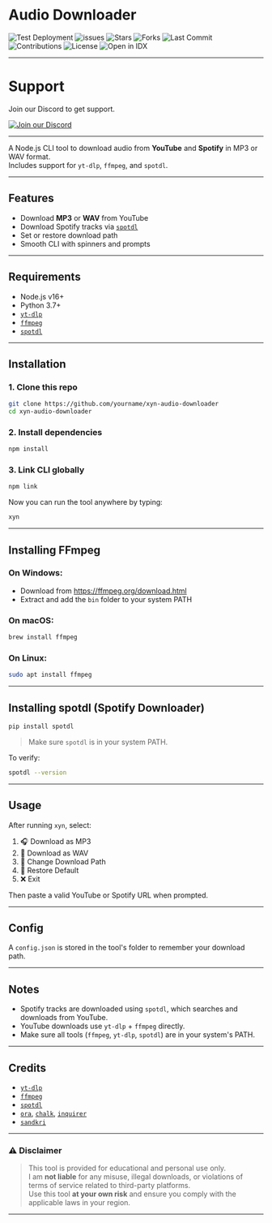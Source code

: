 # Audio Downloader 
![Test Deployment](https://img.shields.io/badge/deployment-passing-brightgreen)
![issues](https://img.shields.io/github/issues/sandkri/YT_CLI)
![Stars](https://img.shields.io/github/stars/sandkri/YT_CLI?style=social)
![Forks](https://img.shields.io/github/forks/sandkri/YT_CLI?style=social)
![Last Commit](https://img.shields.io/github/last-commit/sandkri/YT_CLI?color=yellow&label=last%20commit)
![Contributions](https://img.shields.io/badge/contributions-welcome-brightgreen)
![License](https://img.shields.io/github/license/sandkri/YT_CLI)
![Open in IDX](https://img.shields.io/badge/Open%20in-IDX-000?logo=google)

---
# Support
Join our Discord to get support.

[![Join our Discord](https://img.shields.io/discord/1245789041295884369?label=Discord&logo=discord&style=for-the-badge)](https://discord.gg/your-invite-code)

---

A Node.js CLI tool to download audio from **YouTube** and **Spotify** in MP3 or WAV format.  
Includes support for `yt-dlp`, `ffmpeg`, and `spotdl`.

---

## Features

- Download **MP3** or **WAV** from YouTube
- Download Spotify tracks via [`spotdl`](https://github.com/spotDL/spotify-downloader)
- Set or restore download path
- Smooth CLI with spinners and prompts

---

## Requirements

- Node.js v16+
- Python 3.7+
- [`yt-dlp`](https://github.com/yt-dlp/yt-dlp)
- [`ffmpeg`](https://ffmpeg.org/)
- [`spotdl`](https://github.com/spotDL/spotify-downloader)

---

## Installation

### 1. Clone this repo

```bash
git clone https://github.com/yourname/xyn-audio-downloader
cd xyn-audio-downloader
```

### 2. Install dependencies

```bash
npm install
```

### 3. Link CLI globally

```bash
npm link
```

Now you can run the tool anywhere by typing:

```bash
xyn
```

---

## Installing FFmpeg

### On Windows:
- Download from https://ffmpeg.org/download.html
- Extract and add the `bin` folder to your system PATH

### On macOS:
```bash
brew install ffmpeg
```

### On Linux:
```bash
sudo apt install ffmpeg
```

---

## Installing spotdl (Spotify Downloader)

```bash
pip install spotdl
```

> Make sure `spotdl` is in your system PATH.

To verify:
```bash
spotdl --version
```

---

## Usage

After running `xyn`, select:

1. 🎧 Download as MP3  
2. 🎼 Download as WAV  
3. 📂 Change Download Path  
4. 🔄 Restore Default  
5. ❌ Exit

Then paste a valid YouTube or Spotify URL when prompted.

---

## Config

A `config.json` is stored in the tool's folder to remember your download path.

---

## Notes

- Spotify tracks are downloaded using `spotdl`, which searches and downloads from YouTube.
- YouTube downloads use `yt-dlp` + `ffmpeg` directly.
- Make sure all tools (`ffmpeg`, `yt-dlp`, `spotdl`) are in your system's PATH.

---

## Credits

- [`yt-dlp`](https://github.com/yt-dlp/yt-dlp)
- [`ffmpeg`](https://ffmpeg.org/)
- [`spotdl`](https://github.com/spotDL/spotify-downloader)
- [`ora`](https://www.npmjs.com/package/ora), [`chalk`](https://www.npmjs.com/package/chalk), [`inquirer`](https://www.npmjs.com/package/inquirer)
- [`sandkri`](https://github.com/sandkri)

---

### ⚠️ Disclaimer

> This tool is provided for educational and personal use only.  
> I am **not liable** for any misuse, illegal downloads, or violations of terms of service related to third-party platforms.  
> Use this tool **at your own risk** and ensure you comply with the applicable laws in your region.

---

